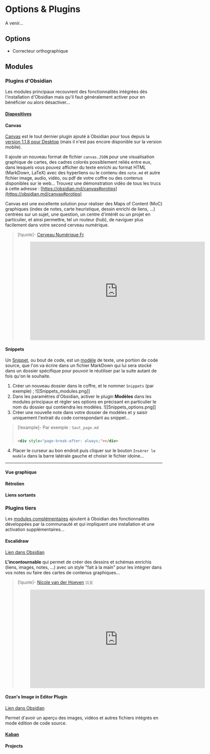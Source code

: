 # Options & Plugins

A venir...

## Options

- Correcteur orthographique

## Modules


### Plugins d'Obsidian

Les modules principaux recouvrent des fonctionnalités intégrées dès l'installation d'Obsidian mais qu'il faut généralement activer pour en bénéficier ou alors désactiver...  

#### [Diapositives](https://ericecmorlaix.github.io/adn-Tutoriel_Obsidian/6a-Exports/#diaporama-basique)

#### Canvas

[Canvas](https://obsidian.md/canvas) est le tout dernier plugin ajouté à Obsidian pour tous depuis la [version 1.1.8 pour Desktop](https://forum.obsidian.md/t/obsidian-release-v1-1/50112) (mais il n'est pas encore disponible sur la version mobile).

Il ajoute un nouveau format de fichier `canvas.JSON` pour une visualisation graphique de cartes, des cadres colorés possiblement reliés entre eux, dans lesquels vous pouvez afficher du texte enrichi au format HTML (MarkDown, LaTeX) avec des hyperliens ou le contenu des `note.md` et autre fichier image, audio, vidéo, ou pdf de votre coffre ou des contenus disponibles sur le web... Trouvez une démonstration vidéo de tous les trucs à cette adresse : [https://obsidian.md/canvas#protips](https://obsidian.md/canvas#protips)

Canvas est une excellente solution pour réaliser des Maps of Content (MoC) graphiques (index de notes, carte heuristique, dessin enrichi de liens, ...) centrées sur un sujet, une question, un centre d'intérêt ou un projet en particulier, et ainsi permettre, tel un routeur (hub), de naviguer plus facilement dans votre second cerveau numérique.

>[!quote]- [Cerveau Numérique Fr](https://cerveau-numerique.fr/)
><center><figure><iframe width="560" height="315" src="https://www.youtube-nocookie.com/embed/8nrjJUQmlBE" title="YouTube video player" frameborder="0" allow="accelerometer; autoplay; clipboard-write; encrypted-media; gyroscope; picture-in-picture" allowfullscreen></iframe></figure></center>


#### Snippets

Un [Snippet](https://fr.wikipedia.org/wiki/Snippet), ou bout de code, est un [modèle](https://help.obsidian.md/Plugins/Templates) de texte, une portion de code source, que l'on va écrire dans un fichier MarkDown qui lui sera stocké dans un dossier spécifique pour pouvoir le réutiliser par la suite autant de fois qu'on le souhaite.
1. Créer un nouveau dossier dans le coffre, et le nommer `Snippets` (par exemple) ;
![[Snippets_modules.png]]
2. Dans les paramètres d'Obsidian, activer le plugin **Modèles** dans les modules principaux et régler ses options en précisant en particulier le nom du dossier qui contiendra les modèles.
![[Snippets_options.png]]
3. Créer une nouvelle note dans votre dossier de modèles et y saisir uniquement l'extrait du code correspondant au snippet...
>[!example]- Par exemple : `Saut_page.md`
>```html
>
><div style="page-break-after: always;"></div>
>
>```
4. Placer le curseur au bon endroit puis cliquer sur le bouton `Insérer le modèle` dans la barre latérale gauche et choisir le fichier idoine...
___
#### Vue graphique

#### Rétrolien

#### Liens sortants

### Plugins tiers

Les [modules complémentaires](https://help.obsidian.md/Advanced+topics/Community+plugins) ajoutent à Obsidian des fonctionnalités développées par la communauté et qui impliquent une installation et une activation supplémentaires...

#### Escalidraw

[Lien dans Obsidian](obsidian://show-plugin?id=obsidian-excalidraw-plugin)

**L'incontournable** qui permet de créer des dessins et schémas enrichis (liens, images, notes, ...) avec un style "fait à la main" pour les intégrer dans vos notes ou faire des cartes de contenus graphiques...

>[!quote]- [Nicole van der Hoeven](https://www.youtube.com/c/NicolevanderHoeven) 🇬🇧 
><center><figure><iframe width="560" height="315" src="https://www.youtube-nocookie.com/embed/erKrXsIwbAg" title="YouTube video player" frameborder="0" allow="accelerometer; autoplay; clipboard-write; encrypted-media; gyroscope; picture-in-picture" allowfullscreen></iframe></figure></center>


#### Ozan's Image in Editor Plugin

[Lien dans Obsidian](obsidian://show-plugin?id=oz-image-plugin)

Permet d'avoir un aperçu des images, vidéos et autres fichiers intégrés en mode édition de code source.

#### [Kaban]()
#### Projects

